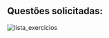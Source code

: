 

## Questões solicitadas:

![lista_exercicios](https://github.com/kauuaa/senai_projetos/assets/117315707/71e6bb56-a985-456b-b29a-23ca52f69ca4)
